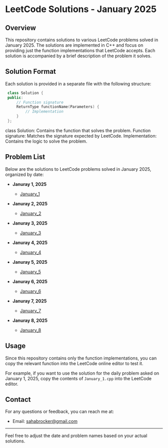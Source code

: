 # LeetCode Solutions - January 2025

## Overview

This repository contains solutions to various LeetCode problems solved in January 2025. The solutions are implemented in C++ and focus on providing just the function implementations that LeetCode accepts. Each solution is accompanied by a brief description of the problem it solves.

## Solution Format

Each solution is provided in a separate file with the following structure:

 ``` cpp
  class Solution {
  public:
      // Function signature
      ReturnType functionName(Parameters) {
          // Implementation
      }
  };
  ```

class Solution: Contains the function that solves the problem.
Function signature: Matches the signature expected by LeetCode.
Implementation: Contains the logic to solve the problem.

## Problem List

Below are the solutions to LeetCode problems solved in January 2025, organized by date:

- **Januray 1, 2025**
  - [January_1](January_1.cpp)

- **Januray 2, 2025**
  - [January_2](January_2.cpp)

- **Januray 3, 2025**
  - [January_3](January_3.cpp)
    
- **Januray 4, 2025**
  - [January_4](January_4.cpp)

- **Januray 5, 2025**
  - [January_5](January_5.cpp)

- **Januray 6, 2025**
  - [January_6](January_6.cpp)

- **Januray 7, 2025**
  - [January_7](January_7.cpp)

- **Januray 8, 2025**
  - [January_8](January_8.cpp)

## Usage

Since this repository contains only the function implementations, you can copy the relevant function into the LeetCode online editor to test it. 

For example, if you want to use the solution for the daily problem asked on January 1, 2025, copy the contents of `January_1.cpp` into the LeetCode editor.

## Contact

For any questions or feedback, you can reach me at:

- Email: sahabrocker@gmail.com

---

Feel free to adjust the date and problem names based on your actual solutions.
